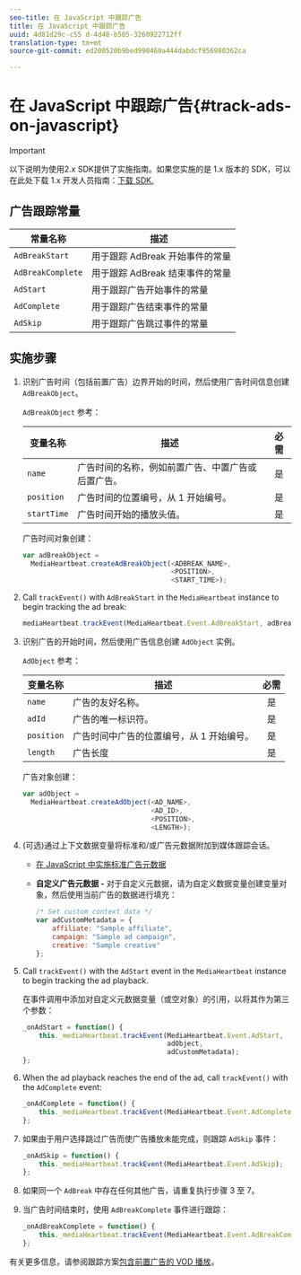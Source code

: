 ```yaml
---
seo-title: 在 JavaScript 中跟踪广告
title: 在 JavaScript 中跟踪广告
uuid: 4d81d29c-c55 d-4d48-b505-3260922712ff
translation-type: tm+mt
source-git-commit: ed200520b9bed990460a444dabdcf956980362ca

---
```



# 在 JavaScript 中跟踪广告{#track-ads-on-javascript}

>[!IMPORTANT]
>
>以下说明为使用2.x SDK提供了实施指南。如果您实施的是 1.x 版本的 SDK，可以在此处下载 1.x 开发人员指南：[下载 SDK.](../../sdk-implement/download-sdks.md)

## 广告跟踪常量

| 常量名称 | 描述   |
|---|---|
| `AdBreakStart` | 用于跟踪 AdBreak 开始事件的常量 |
| `AdBreakComplete` | 用于跟踪 AdBreak 结束事件的常量 |
| `AdStart` | 用于跟踪广告开始事件的常量 |
| `AdComplete` | 用于跟踪广告结束事件的常量 |
| `AdSkip` | 用于跟踪广告跳过事件的常量 |

## 实施步骤

1. 识别广告时间（包括前置广告）边界开始的时间，然后使用广告时间信息创建 `AdBreakObject`。

   `AdBreakObject` 参考：

   | 变量名称 | 描述 | 必需 |
   | --- | --- | :---: |
   | `name` | 广告时间的名称，例如前置广告、中置广告或后置广告。 | 是 |
   | `position` | 广告时间的位置编号，从 1 开始编号。 | 是 |
   | `startTime` | 广告时间开始的播放头值。 | 是 |

   广告时间对象创建：

   ```js
   var adBreakObject =  
     MediaHeartbeat.createAdBreakObject(<ADBREAK_NAME>,  
                                        <POSITION>,  
                                        <START_TIME>);
   ```

1. Call `trackEvent()` with `AdBreakStart` in the `MediaHeartbeat` instance to begin tracking the ad break:

   ```js
   mediaHeartbeat.trackEvent(MediaHeartbeat.Event.AdBreakStart, adBreakObject);
   ```

1. 识别广告的开始时间，然后使用广告信息创建 `AdObject` 实例。

   `AdObject` 参考：

   | 变量名称 | 描述 | 必需 |
   | --- | --- | :---: |
   | `name` | 广告的友好名称。 | 是 |
   | `adId` | 广告的唯一标识符。 | 是 |
   | `position` | 广告时间中广告的位置编号，从 1 开始编号。 | 是 |
   | `length` | 广告长度 | 是 |

   广告对象创建：

   ```js
   var adObject =  
     MediaHeartbeat.createAdObject(<AD_NAME>,  
                                   <AD_ID>,  
                                   <POSITION>,  
                                   <LENGTH>);
   ```

1. (可选)通过上下文数据变量将标准和/或广告元数据附加到媒体跟踪会话。

   * [在 JavaScript 中实施标准广告元数据](../../sdk-implement/track-ads/impl-std-ad-metadata/impl-std-ad-metadata-js.md)
   * **自定义广告元数据 -** 对于自定义元数据，请为自定义数据变量创建变量对象，然后使用当前广告的数据进行填充：

      ```js
      /* Set custom context data */ 
      var adCustomMetadata = { 
          affiliate: "Sample affiliate", 
          campaign: "Sample ad campaign", 
          creative: "Sample creative" 
      };
      ```

1. Call `trackEvent()` with the `AdStart` event in the `MediaHeartbeat` instance to begin tracking the ad playback.

   在事件调用中添加对自定义元数据变量（或空对象）的引用，以将其作为第三个参数：

   ```js
   _onAdStart = function() { 
       this._mediaHeartbeat.trackEvent(MediaHeartbeat.Event.AdStart,  
                                       adObject,  
                                       adCustomMetadata); 
   };
   ```

1. When the ad playback reaches the end of the ad, call `trackEvent()` with the `AdComplete` event:

   ```js
   _onAdComplete = function() { 
       this._mediaHeartbeat.trackEvent(MediaHeartbeat.Event.AdComplete); 
   };
   ```

1. 如果由于用户选择跳过广告而使广告播放未能完成，则跟踪 `AdSkip` 事件：

   ```js
   _onAdSkip = function() { 
       this._mediaHeartbeat.trackEvent(MediaHeartbeat.Event.AdSkip); 
   };
   ```

1. 如果同一个 `AdBreak` 中存在任何其他广告，请重复执行步骤 3 至 7。
1. 当广告时间结束时，使用 `AdBreakComplete` 事件进行跟踪：

   ```js
   _onAdBreakComplete = function() { 
       this._mediaHeartbeat.trackEvent(MediaHeartbeat.Event.AdBreakComplete); 
   };
   ```

有关更多信息，请参阅跟踪方案[包含前置广告的 VOD 播放](../../sdk-implement/tracking-scenarios/vod-preroll-ads.md)。
